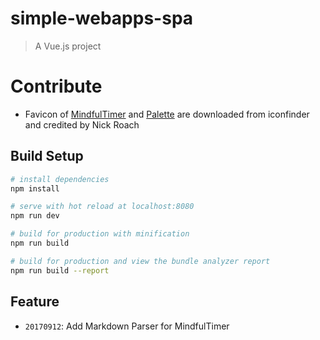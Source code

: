 # simple-webapps-spa

> A Vue.js project

# Contribute

- Favicon of [MindfulTimer]((https://www.iconfinder.com/icons/1055043/hourglass_time_timer_icon#size=128)) and [Palette]((https://www.iconfinder.com/icons/1054963/palette_swatches_icon#size=128)) are downloaded from iconfinder and credited by Nick Roach

## Build Setup

``` bash
# install dependencies
npm install

# serve with hot reload at localhost:8080
npm run dev

# build for production with minification
npm run build

# build for production and view the bundle analyzer report
npm run build --report
```


## Feature

- `20170912`: Add Markdown Parser for MindfulTimer
